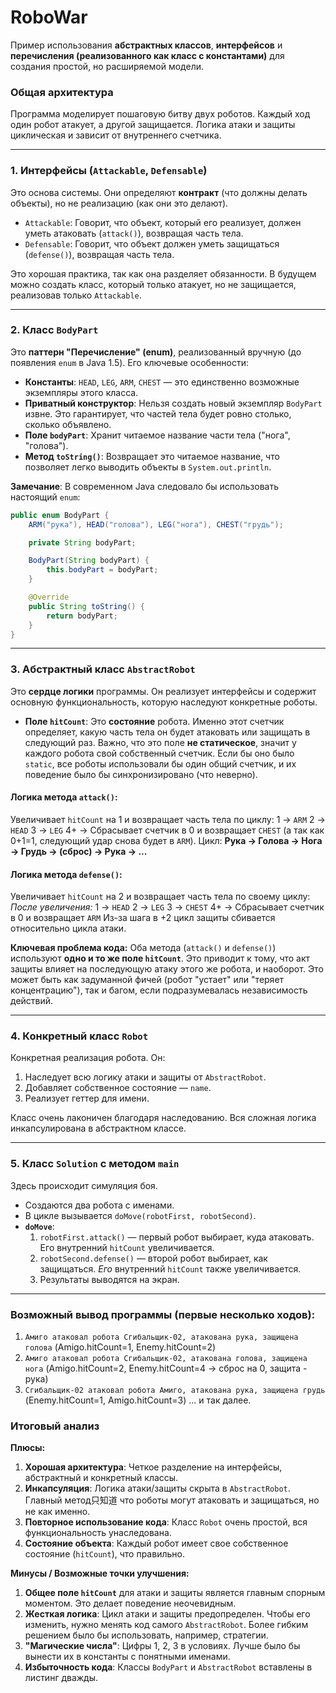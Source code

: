 # RoboWar
Пример использования **абстрактных классов**, **интерфейсов** и **перечисления (реализованного как класс с константами)** для создания простой, но расширяемой модели.

### Общая архитектура

Программа моделирует пошаговую битву двух роботов. Каждый ход один робот атакует, а другой защищается. Логика атаки и защиты циклическая и зависит от внутреннего счетчика.

---

### 1. Интерфейсы (`Attackable`, `Defensable`)

Это основа системы. Они определяют **контракт** (что должны делать объекты), но не реализацию (как они это делают).

*   `Attackable`: Говорит, что объект, который его реализует, должен уметь атаковать (`attack()`), возвращая часть тела.
*   `Defensable`: Говорит, что объект должен уметь защищаться (`defense()`), возвращая часть тела.

Это хорошая практика, так как она разделяет обязанности. В будущем можно создать класс, который только атакует, но не защищается, реализовав только `Attackable`.

---

### 2. Класс `BodyPart`

Это **паттерн "Перечисление" (enum)**, реализованный вручную (до появления `enum` в Java 1.5). Его ключевые особенности:

*   **Константы**: `HEAD`, `LEG`, `ARM`, `CHEST` — это единственно возможные экземпляры этого класса.
*   **Приватный конструктор**: Нельзя создать новый экземпляр `BodyPart` извне. Это гарантирует, что частей тела будет ровно столько, сколько объявлено.
*   **Поле `bodyPart`**: Хранит читаемое название части тела ("нога", "голова").
*   **Метод `toString()`**: Возвращает это читаемое название, что позволяет легко выводить объекты в `System.out.println`.

**Замечание**: В современном Java следовало бы использовать настоящий `enum`:
```java
public enum BodyPart {
    ARM("рука"), HEAD("голова"), LEG("нога"), CHEST("грудь");

    private String bodyPart;

    BodyPart(String bodyPart) {
        this.bodyPart = bodyPart;
    }

    @Override
    public String toString() {
        return bodyPart;
    }
}
```

---

### 3. Абстрактный класс `AbstractRobot`

Это **сердце логики** программы. Он реализует интерфейсы и содержит основную функциональность, которую наследуют конкретные роботы.

*   **Поле `hitCount`**: Это **состояние** робота. Именно этот счетчик определяет, какую часть тела он будет атаковать или защищать в следующий раз. Важно, что это поле **не статическое**, значит у каждого робота свой собственный счетчик. Если бы оно было `static`, все роботы использовали бы один общий счетчик, и их поведение было бы синхронизировано (что неверно).

#### Логика метода `attack()`:
Увеличивает `hitCount` на 1 и возвращает часть тела по циклу:
1 -> `ARM`
2 -> `HEAD`
3 -> `LEG`
4+ -> Сбрасывает счетчик в 0 и возвращает `CHEST` (а так как 0+1=1, следующий удар снова будет в `ARM`).
Цикл: **Рука -> Голова -> Нога -> Грудь -> (сброс) -> Рука -> ...**

#### Логика метода `defense()`:
Увеличивает `hitCount` на 2 и возвращает часть тела по своему циклу:
*После увеличения:*
1 -> `HEAD`
2 -> `LEG`
3 -> `CHEST`
4+ -> Сбрасывает счетчик в 0 и возвращает `ARM`
Из-за шага в +2 цикл защиты сбивается относительно цикла атаки.

**Ключевая проблема кода:** Оба метода (`attack()` и `defense()`) используют **одно и то же поле `hitCount`**. Это приводит к тому, что акт защиты влияет на последующую атаку этого же робота, и наоборот. Это может быть как задуманной фичей (робот "устает" или "теряет концентрацию"), так и багом, если подразумевалась независимость действий.

---

### 4. Конкретный класс `Robot`

Конкретная реализация робота. Он:
1.  Наследует всю логику атаки и защиты от `AbstractRobot`.
2.   Добавляет собственное состояние — `name`.
3.   Реализует геттер для имени.

Класс очень лаконичен благодаря наследованию. Вся сложная логика инкапсулирована в абстрактном классе.

---

### 5. Класс `Solution` с методом `main`

Здесь происходит симуляция боя.

*   Создаются два робота с именами.
*   В цикле вызывается `doMove(robotFirst, robotSecond)`.
*   **`doMove`**:
    1.  `robotFirst.attack()` — первый робот выбирает, куда атаковать. Его внутренний `hitCount` увеличивается.
    2.  `robotSecond.defense()` — второй робот выбирает, как защищаться. *Его* внутренний `hitCount` также увеличивается.
    3.  Результаты выводятся на экран.

---

### Возможный вывод программы (первые несколько ходов):

1.  `Амиго атаковал робота Сгибальщик-02, атакована рука, защищена голова` (Amigo.hitCount=1, Enemy.hitCount=2)
2.  `Амиго атаковал робота Сгибальщик-02, атакована голова, защищена нога` (Amigo.hitCount=2, Enemy.hitCount=4 -> сброс на 0, защита - рука)
3.  `Сгибальщик-02 атаковал робота Амиго, атакована рука, защищена грудь` (Enemy.hitCount=1, Amigo.hitCount=3)
... и так далее.

### Итоговый анализ

**Плюсы:**
1.  **Хорошая архитектура**: Четкое разделение на интерфейсы, абстрактный и конкретный классы.
2.  **Инкапсуляция**: Логика атаки/защиты скрыта в `AbstractRobot`. Главный метод只知道 что роботы могут атаковать и защищаться, но не как именно.
3.  **Повторное использование кода**: Класс `Robot` очень простой, вся функциональность унаследована.
4.  **Состояние объекта**: Каждый робот имеет свое собственное состояние (`hitCount`), что правильно.

**Минусы / Возможные точки улучшения:**
1.  **Общее поле `hitCount`** для атаки и защиты является главным спорным моментом. Это делает поведение неочевидным.
2.  **Жесткая логика**: Цикл атаки и защиты предопределен. Чтобы его изменить, нужно менять код самого `AbstractRobot`. Более гибким решением было бы использовать, например, стратегии.
3.  **"Магические числа"**: Цифры 1, 2, 3 в условиях. Лучше было бы вынести их в константы с понятными именами.
4.  **Избыточность кода**: Классы `BodyPart` и `AbstractRobot` вставлены в листинг дважды.
